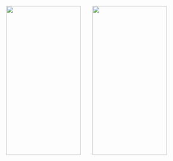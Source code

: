 
<img src="https://github.com/pushpak-gosavi/content_provider/assets/70949133/82efebf4-9db1-4bd9-9c69-d703847d6feb" height= 400 width=200/> &nbsp; &nbsp;&nbsp; &nbsp;
<img src="https://github.com/pushpak-gosavi/content_provider/assets/70949133/6d3a1213-067c-4c2e-8c86-41b423264cb4" height= 400 width=200/>

